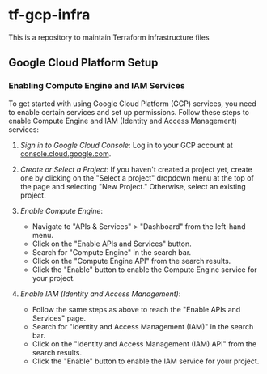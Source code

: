 # tf-gcp-infra
This is a repository to maintain Terraform infrastructure files

## Google Cloud Platform Setup

### Enabling Compute Engine and IAM Services

To get started with using Google Cloud Platform (GCP) services, you need to enable certain services and set up permissions. Follow these steps to enable Compute Engine and IAM (Identity and Access Management) services:

1. *Sign in to Google Cloud Console*: Log in to your GCP account at [console.cloud.google.com](https://console.cloud.google.com/).

2. *Create or Select a Project*: If you haven't created a project yet, create one by clicking on the "Select a project" dropdown menu at the top of the page and selecting "New Project." Otherwise, select an existing project.

3. *Enable Compute Engine*:
   - Navigate to "APIs & Services" > "Dashboard" from the left-hand menu.
   - Click on the "Enable APIs and Services" button.
   - Search for "Compute Engine" in the search bar.
   - Click on the "Compute Engine API" from the search results.
   - Click the "Enable" button to enable the Compute Engine service for your project.

4. *Enable IAM (Identity and Access Management)*:
   - Follow the same steps as above to reach the "Enable APIs and Services" page.
   - Search for "Identity and Access Management (IAM)" in the search bar.
   - Click on the "Identity and Access Management (IAM) API" from the search results.
   - Click the "Enable" button to enable the IAM service for your project.